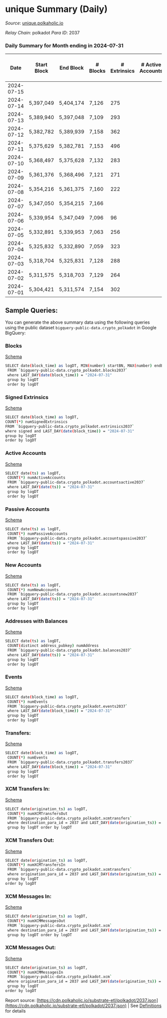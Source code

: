 # unique Summary (Daily)

_Source_: [unique.polkaholic.io](https://unique.polkaholic.io)

*Relay Chain*: polkadot
*Para ID*: 2037



### Daily Summary for Month ending in 2024-07-31


| Date    | Start Block | End Block | # Blocks | # Extrinsics | # Active Accounts | # Passive Accounts | # New Accounts | # Addresses | # Events  | # Transfers ($USD) | # XCM Transfers In ($USD) | # XCM Transfers Out ($USD) | # XCM In | # XCM Out | Issues |
|---------|-------------|-----------|----------|--------------|-------------------|--------------------|----------------|-------------|-----------|--------------------|---------------------------|----------------------------|----------|-----------|--------|
| 2024-07-15 |  |  |  |  |  |  |  |  |  |   |   |   |  |  |  |
| 2024-07-14 | 5,397,049 | 5,404,174 | 7,126 | 275 |  |  |  | 53,411 | 21,846 | 1,905  |   |   |  |  |  |
| 2024-07-13 | 5,389,940 | 5,397,048 | 7,109 | 293 |  |  |  | 53,409 | 22,013 | 1,902  |   |   |  |  |  |
| 2024-07-12 | 5,382,782 | 5,389,939 | 7,158 | 362 |  |  |  | 53,410 | 22,838 | 1,905  |   |   |  |  |  |
| 2024-07-11 | 5,375,629 | 5,382,781 | 7,153 | 496 |  |  |  | 53,410 | 24,086 | 1,904  |   |   |  |  |  |
| 2024-07-10 | 5,368,497 | 5,375,628 | 7,132 | 283 |  |  |  | 53,406 | 21,970 | 1,913  |   |   |  |  |  |
| 2024-07-09 | 5,361,376 | 5,368,496 | 7,121 | 271 |  |  |  |  | 21,745 | 1,929  |   |   |  |  |  |
| 2024-07-08 | 5,354,216 | 5,361,375 | 7,160 | 222 |  |  |  |  | 21,466 | 1,905  |   |   |  |  |  |
| 2024-07-07 | 5,347,050 | 5,354,215 | 7,166 |  |  |  |  |  |  |   |   |   |  |  |  |
| 2024-07-06 | 5,339,954 | 5,347,049 | 7,096 | 96 |  |  |  |  | 20,775 | 1,743  |   |   |  |  |  |
| 2024-07-05 | 5,332,891 | 5,339,953 | 7,063 | 256 |  |  |  |  | 21,561 | 1,915  |   |   |  |  |  |
| 2024-07-04 | 5,325,832 | 5,332,890 | 7,059 | 323 |  |  |  |  | 22,065 | 1,909  |   |   |  |  |  |
| 2024-07-03 | 5,318,704 | 5,325,831 | 7,128 | 288 |  |  |  |  | 21,998 | 1,938  |   |   |  |  |  |
| 2024-07-02 | 5,311,575 | 5,318,703 | 7,129 | 264 |  |  |  |  | 21,708 | 1,914  |   |   |  |  |  |
| 2024-07-01 | 5,304,421 | 5,311,574 | 7,154 | 302 |  |  |  |  | 22,103 | 1,928  |   |   |  |  |  |

## Sample Queries:
You can generate the above summary data using the following queries using the public dataset `bigquery-public-data.crypto_polkadot` in Google BigQuery:


### Blocks 

[Schema](https://github.com/colorfulnotion/substrate-etl/blob/main/schema/blocks.json)

```bash
SELECT date(block_time) as logDT, MIN(number) startBN, MAX(number) endBN, COUNT(*) numBlocks 
 FROM `bigquery-public-data.crypto_polkadot.blocks2037`  
 where LAST_DAY(date(block_time)) = "2024-07-31" 
 group by logDT 
 order by logDT
```

### Signed Extrinsics 

[Schema](https://github.com/colorfulnotion/substrate-etl/blob/main/schema/extrinsics.json)

```bash
SELECT date(block_time) as logDT, 
COUNT(*) numSignedExtrinsics 
FROM `bigquery-public-data.crypto_polkadot.extrinsics2037`  
where signed and LAST_DAY(date(block_time)) = "2024-07-31" 
group by logDT 
order by logDT
```

### Active Accounts 

[Schema](https://github.com/colorfulnotion/substrate-etl/blob/main/schema/accountsactive.json)

```bash
SELECT date(ts) as logDT, 
 COUNT(*) numActiveAccounts 
 FROM `bigquery-public-data.crypto_polkadot.accountsactive2037` 
 where LAST_DAY(date(ts)) = "2024-07-31" 
 group by logDT 
 order by logDT
```

### Passive Accounts 

[Schema](https://github.com/colorfulnotion/substrate-etl/blob/main/schema/accountspassive.json)

```bash
SELECT date(ts) as logDT, 
 COUNT(*) numPassiveAccounts 
 FROM `bigquery-public-data.crypto_polkadot.accountspassive2037` 
 where LAST_DAY(date(ts)) = "2024-07-31" 
 group by logDT 
 order by logDT
```

### New Accounts 

[Schema](https://github.com/colorfulnotion/substrate-etl/blob/main/schema/accountsnew.json)

```bash
SELECT date(ts) as logDT, 
 COUNT(*) numNewAccounts 
 FROM `bigquery-public-data.crypto_polkadot.accountsnew2037` 
 where LAST_DAY(date(ts)) = "2024-07-31" 
 group by logDT
 order by logDT
```

### Addresses with Balances 

[Schema](https://github.com/colorfulnotion/substrate-etl/blob/main/schema/balances.json)

```bash
SELECT date(ts) as logDT,
 COUNT(distinct address_pubkey) numAddress 
 FROM `bigquery-public-data.crypto_polkadot.balances2037` 
 where LAST_DAY(date(ts)) = "2024-07-31" 
 group by logDT 
 order by logDT
```

### Events 

[Schema](https://github.com/colorfulnotion/substrate-etl/blob/main/schema/events.json)

```bash
SELECT date(block_time) as logDT, 
 COUNT(*) numEvents 
 FROM `bigquery-public-data.crypto_polkadot.events2037` 
 where LAST_DAY(date(block_time)) = "2024-07-31" 
 group by logDT 
 order by logDT
```

### Transfers:

[Schema](https://github.com/colorfulnotion/substrate-etl/blob/main/schema/transfers.json)

```bash
SELECT date(block_time) as logDT, 
 COUNT(*) numEvents 
 FROM `bigquery-public-data.crypto_polkadot.transfers2037` 
 where LAST_DAY(date(block_time)) = "2024-07-31" 
 group by logDT 
 order by logDT
```

### XCM Transfers In: 

[Schema](https://github.com/colorfulnotion/substrate-etl/blob/main/schema/xcmtransfers.json)

```bash
SELECT date(origination_ts) as logDT, 
 COUNT(*) numXCMTransfersOut 
 FROM `bigquery-public-data.crypto_polkadot.xcmtransfers` 
 where destination_para_id = 2037 and LAST_DAY(date(origination_ts)) = "2024-07-31" 
 group by logDT order by logDT
```

### XCM Transfers Out: 

[Schema](https://github.com/colorfulnotion/substrate-etl/blob/main/schema/xcmtransfers.json)

```bash
SELECT date(origination_ts) as logDT, 
 COUNT(*) numXCMTransfersIn 
 FROM `bigquery-public-data.crypto_polkadot.xcmtransfers` 
 where origination_para_id = 2037 and LAST_DAY(date(origination_ts)) = "2024-07-31" 
 group by logDT 
order by logDT
```

### XCM Messages In: 

[Schema](https://github.com/colorfulnotion/substrate-etl/blob/main/schema/xcm.json)

```bash
SELECT date(origination_ts) as logDT, 
 COUNT(*) numXCMMessagesOut 
 FROM `bigquery-public-data.crypto_polkadot.xcm` 
 where destination_para_id = 2037 and LAST_DAY(date(origination_ts)) = "2024-07-31" 
 group by logDT order by logDT
```

### XCM Messages Out: 

[Schema](https://github.com/colorfulnotion/substrate-etl/blob/main/schema/xcm.json)

```bash
SELECT date(origination_ts) as logDT, 
 COUNT(*) numXCMMessagesIn 
 FROM `bigquery-public-data.crypto_polkadot.xcm` 
 where origination_para_id = 2037 and LAST_DAY(date(origination_ts)) = "2024-07-31" 
 group by logDT 
order by logDT
```


Report source: [https://cdn.polkaholic.io/substrate-etl/polkadot/2037.json](https://cdn.polkaholic.io/substrate-etl/polkadot/2037.json) | See [Definitions](/DEFINITIONS.md) for details
